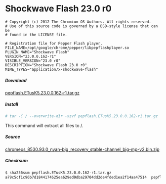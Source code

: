 Shockwave Flash 23.0 r0
=======================

``` pepper-flash.info
# Copyright (c) 2012 The Chromium OS Authors. All rights reserved.
# Use of this source code is governed by a BSD-style license that can be
# found in the LICENSE file.

# Registration file for Pepper Flash player.
FILE_NAME=/opt/google/chrome/pepper/libpepflashplayer.so
PLUGIN_NAME="Shockwave Flash"
VERSION="23.0.0.162-r1"
VISIBLE_VERSION="23.0 r0"
DESCRIPTION="Shockwave Flash 23.0 r0"
MIME_TYPES="application/x-shockwave-flash"
```

##### Download
[pepflash.ETusK5.23.0.0.162-r1.tar.gz](pepflash.ETusK5.23.0.0.162-r1.tar.gz)

##### Install
``` sh
# tar -C / --overwrite-dir -xzvf pepflash.ETusK5.23.0.0.162-r1.tar.gz
```

This command will extract all files to /.

##### Source
[chromeos_8530.93.0_nyan-big_recovery_stable-channel_big-mp-v2.bin.zip](https://dl.google.com/dl/edgedl/chromeos/recovery/chromeos_8530.93.0_nyan-big_recovery_stable-channel_big-mp-v2.bin.zip)


##### Checksum
``` sh
$ sha256sum pepflash.ETusK5.23.0.0.162-r1.tar.gz
a79c5cf1c96b7d1844174625ea629ed9dba29704dd2de4fded1ea2f14aa47514  pepflash.ETusK5.23.0.0.162-r1.tar.gz
```
